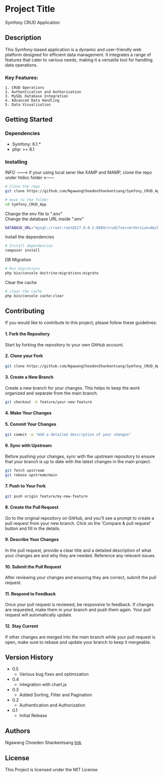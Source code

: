 # Project Title

Symfony CRUD Application

## Description
This Symfony-based application is a dynamic and user-friendly web platform designed for efficient data management. It integrates a range of features that cater to various needs, making it a versatile tool for handling data operations.

### Key Features:
    1. CRUD Operations
    2. Authentication and Authorization 
    3. MySQL Database Integration
    4. Advanced Data Handling
    5. Data Visualization
## Getting Started

### Dependencies

- Symfony: 6.1.*
- php: >= 8.1


### Installing
INFO ---> if your using local serer like XAMP and MAMP, clone the repo under htdoc folder <---
```bash
# Clone the repo
git clone https://github.com/NgawangChoedenShankentsang/Symfony_CRUD_App.git

# move to the folder
cd Symfony_CRUD_App

```

Change the env file to ".env"
</br>
Change the database URL inside ".env"
```bash
DATABASE_URL="mysql://root:root@127.0.0.1:8889/crud2?serverVersion=8&charset=utf8mb4"
```
Install the dependencies
```bash
# Install dependencies
composer install
```
DB Migration
```bash
# Run migrations
php bin/console doctrine:migrations:migrate
```
Clear the cache
```bash
# clear the cache
php bin/console cache:clear
```

## Contributing
If you would like to contribute to this project, please follow these guidelines:
#### 1. Fork the Repository
Start by forking the repository to your own GitHub account.
#### 2. Clone your Fork
```bash
git clone https://github.com/NgawangChoedenShankentsang/Symfony_CRUD_App.git

```
#### 3. Create a New Branch
Create a new branch for your changes. This helps to keep the work organized and separate from the main branch.

```bash
git checkout -b feature/your-new-feature

```
#### 4. Make Your Changes
#### 5. Commit Your Changes

```bash
git commit -m "Add a detailed description of your changes"
```
#### 6. Sync with Upstream
Before pushing your changes, sync with the upstream repository to ensure that your branch is up to date with the latest changes in the main project.
```bash
git fetch upstream
git rebase upstream/main

```

#### 7. Push to Your Fork
```bash
git push origin feature/my-new-feature

```

#### 8. Create the Pull Request
Go to the original repository on GitHub, and you'll see a prompt to create a pull request from your new branch. Click on the 'Compare & pull request' button and fill in the details.
#### 9. Describe Your Changes
In the pull request, provide a clear title and a detailed description of what your changes are and why they are needed. Reference any relevant issues.
#### 10. Submit the Pull Request
After reviewing your changes and ensuring they are correct, submit the pull request.
#### 11. Respond to Feedback
Once your pull request is reviewed, be responsive to feedback. If changes are requested, make them in your branch and push them again. Your pull request will automatically update.
#### 12. Stay Current 
If other changes are merged into the main branch while your pull request is open, make sure to rebase and update your branch to keep it mergeable.




## Version History
- 0.5 
    - Various bug fixes and optimization
- 0.4 
    - integration with chart.js
- 0.3
    - Added Sorting, Filter and Pagination
- 0.2 
    - Authentication and Authorization 
- 0.1 
    - Initial Release


## Authors
Ngawang Choeden Shankentsang
[link](https://github.com/NgawangChoedenShankentsang)

## License 
This Project is licensed under the MIT License
